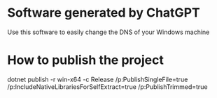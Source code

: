 # Software generated by ChatGPT
Use this software to easily change the DNS of your Windows machine

# How to publish the project
dotnet publish -r win-x64 -c Release /p:PublishSingleFile=true /p:IncludeNativeLibrariesForSelfExtract=true /p:PublishTrimmed=true
